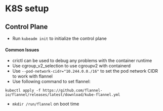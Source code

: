 # K8S setup

## Control Plane

- Run `kubeadm init` to initialize the control plane

#### Common Issues

- crictl can be used to debug any problems with the container runtime
- Use cgroup\_v2\_selection to use cgroupv2 with containerd
- Use `--pod-network-cidr="10.244.0.0./16"` to set the pod network CIDR to work with flannel
- Use following command to set flannel:

```
kubectl apply -f https://github.com/flannel-io/flannel/releases/latest/download/kube-flannel.yml
```
- `mkdir /run/flannel` on boot time
